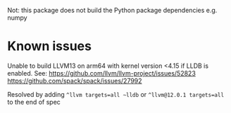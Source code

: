 Not: this package does not build the Python package dependencies e.g. numpy

# Known issues

Unable to build LLVM13 on arm64 with kernel version <4.15 if LLDB is enabled. 
See:
https://github.com/llvm/llvm-project/issues/52823
https://github.com/spack/spack/issues/27992

Resolved by adding `^llvm targets=all ~lldb` or `^llvm@12.0.1 targets=all` to the end of spec
